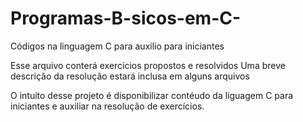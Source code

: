 # Programas-B-sicos-em-C-
Códigos na linguagem C para auxílio para iniciantes 

Esse arquivo conterá exercícios propostos e resolvidos
Uma breve descrição da resolução estará inclusa em alguns arquivos

O intuito desse projeto é disponibilizar contéudo da liguagem C para 
iniciantes e auxiliar na resolução de exercícios.
